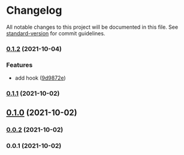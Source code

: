 # Changelog

All notable changes to this project will be documented in this file. See [standard-version](https://github.com/conventional-changelog/standard-version) for commit guidelines.

### [0.1.2](https://github.com/awran5/react-simple-placeholder-image/compare/v0.1.1...v0.1.2) (2021-10-04)


### Features

* add  hook ([9d9872e](https://github.com/awran5/react-simple-placeholder-image/commit/9d9872ec4110ed94489e0c14ed6735e71ca2b6e5))

### [0.1.1](https://github.com/awran5/react-simple-placeholder-image/compare/v0.1.0...v0.1.1) (2021-10-02)

## [0.1.0](https://github.com/awran5/react-simple-placeholder-image/compare/v0.0.2...v0.1.0) (2021-10-02)

### [0.0.2](https://github.com/awran5/react-simple-placeholder-image/compare/v0.0.1...v0.0.2) (2021-10-02)

### 0.0.1 (2021-10-02)
